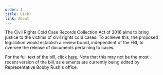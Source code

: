 ```yaml
---
order: 1
title: Dick?
link: About
---
```


The Civil Rights Cold Case Records Collection Act of 2016 aims to bring justice to the victims of civil rights cold cases. To achieve this, the proposed legislation would establish a review board, independent of the FBI, to oversee the release of documents pertaining to cases.

For the full text of the bill, click [here](/images/thecivilrightscoldcaserecordscollectionactof2016.pdf). Note that this may not be the most recent version of the bill, as elements are currently being edited by Representative Bobby Rush's office.
